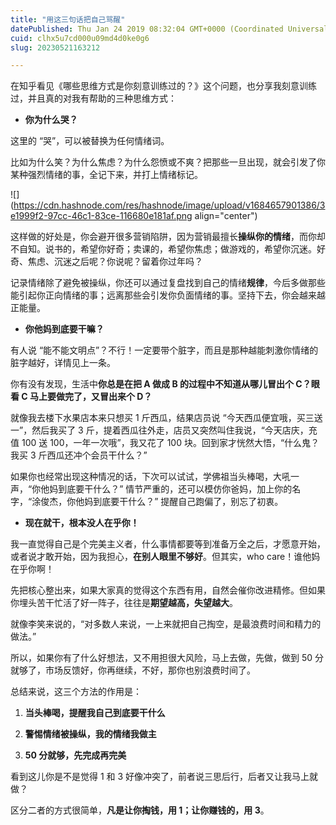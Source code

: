```yaml
---
title: "用这三句话把自己骂醒"
datePublished: Thu Jan 24 2019 08:32:04 GMT+0000 (Coordinated Universal Time)
cuid: clhx5u7cd000u09md4d0ke0g6
slug: 20230521163212

---
```


在知乎看见《哪些思维方式是你刻意训练过的？》这个问题，也分享我刻意训练过，并且真的对我有帮助的三种思维方式：

* **你为什么哭？**
    

这里的 “哭”，可以被替换为任何情绪词。

比如为什么笑？为什么焦虑？为什么怨愤或不爽？把那些一旦出现，就会引发了你某种强烈情绪的事，全记下来，并打上情绪标记。

![](https://cdn.hashnode.com/res/hashnode/image/upload/v1684657901386/3e1999f2-97cc-46c1-83ce-116680e181af.png align="center")

这样做的好处是，你会避开很多营销陷阱，因为营销最擅长**操纵你的情绪**，而你却不自知。说书的，希望你好奇；卖课的，希望你焦虑；做游戏的，希望你沉迷。好奇、焦虑、沉迷之后呢？你说呢？留着你过年吗？

记录情绪除了避免被操纵，你还可以通过复盘找到自己的情绪**规律**，今后多做那些能引起你正向情绪的事；远离那些会引发你负面情绪的事。坚持下去，你会越来越正能量。

* **你他妈到底要干嘛？**
    

有人说 “能不能文明点”？不行！一定要带个脏字，而且是那种越能刺激你情绪的脏字越好，详情见上一条。

你有没有发现，生活中**你总是在把 A 做成 B 的过程中不知道从哪儿冒出个 C？眼看 C 马上要做完了，又冒出来个 D？**

就像我去楼下水果店本来只想买 1 斤西瓜，结果店员说 “今天西瓜便宜哦，买三送一”，然后我买了 3 斤，提着西瓜往外走，店员又突然叫住我说，“今天店庆，充值 100 送 100，一年一次哦”，我又花了 100 块。回到家才恍然大悟，“什么鬼？我买 3 斤西瓜还冲个会员干什么？”

如果你也经常出现这种情况的话，下次可以试试，学佛祖当头棒喝，大吼一声，“你他妈到底要干什么？” 情节严重的，还可以模仿你爸妈，加上你的名字，“涂俊杰，你他妈到底要干什么？” 提醒自己跑偏了，别忘了初衷。

* **现在就干，根本没人在乎你！**
    

我一直觉得自己是个完美主义者，什么事情都要等到准备万全之后，才愿意开始，或者说才敢开始，因为我担心，**在别人眼里不够好**。但其实，who care！谁他妈在乎你啊！

先把核心整出来，如果大家真的觉得这个东西有用，自然会催你改进精修。但如果你埋头苦干忙活了好一阵子，往往是**期望越高，失望越大**。

就像李笑来说的，“对多数人来说，一上来就把自己掏空，是最浪费时间和精力的做法。”

所以，如果你有了什么好想法，又不用担很大风险，马上去做，先做，做到 50 分就够了，市场反馈好，你再继续，不好，那你也别浪费时间了。

总结来说，这三个方法的作用是：

1. **当头棒喝，提醒我自己到底要干什么**
    
2. **警惕情绪被操纵，我的情绪我做主**
    
3. **50 分就够，先完成再完美**
    

看到这儿你是不是觉得 1 和 3 好像冲突了，前者说三思后行，后者又让我马上就做？

区分二者的方式很简单，**凡是让你掏钱，用 1；让你赚钱的，用 3**。